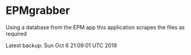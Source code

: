 # EPMgrabber
Using a database from the EPM app this application scrapes the files as required


Latest backup: Sun Oct 6 21:09:01 UTC 2019
